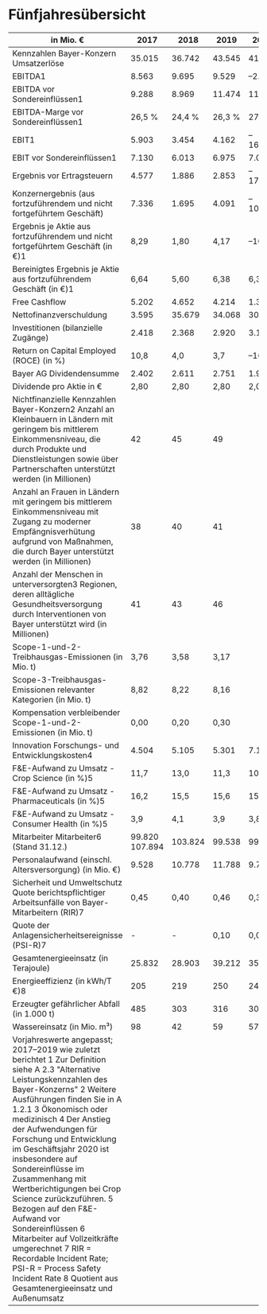# Fünfjahresübersicht

| in Mio. €                                                                                                                                                                                                                                                                                                                                                                                                                                                                                                                                                                                                                                                  | 2017           | 2018    | 2019   | 2020    | 2021   |
|------------------------------------------------------------------------------------------------------------------------------------------------------------------------------------------------------------------------------------------------------------------------------------------------------------------------------------------------------------------------------------------------------------------------------------------------------------------------------------------------------------------------------------------------------------------------------------------------------------------------------------------------------------|----------------|---------|--------|---------|--------|
| Kennzahlen Bayer-Konzern  Umsatzerlöse                                                                                                                                                                                                                                                                                                                                                                                                                                                                                                                                                                                                                     | 35.015         | 36.742  | 43.545 | 41.400  | 44.081 |
| EBITDA1                                                                                                                                                                                                                                                                                                                                                                                                                                                                                                                                                                                                                                                    | 8.563          | 9.695   | 9.529  | –2.910  | 6.409  |
| EBITDA vor Sondereinflüssen1                                                                                                                                                                                                                                                                                                                                                                                                                                                                                                                                                                                                                               | 9.288          | 8.969   | 11.474 | 11.461  | 11.179 |
| EBITDA-Marge vor Sondereinflüssen1                                                                                                                                                                                                                                                                                                                                                                                                                                                                                                                                                                                                                         | 26,5 %         | 24,4 %  | 26,3 % | 27,7 %  | 25,4 % |
| EBIT1                                                                                                                                                                                                                                                                                                                                                                                                                                                                                                                                                                                                                                                      | 5.903          | 3.454   | 4.162  | –16.169 | 3.353  |
| EBIT vor Sondereinflüssen1                                                                                                                                                                                                                                                                                                                                                                                                                                                                                                                                                                                                                                 | 7.130          | 6.013   | 6.975  | 7.095   | 7.295  |
| Ergebnis vor Ertragsteuern                                                                                                                                                                                                                                                                                                                                                                                                                                                                                                                                                                                                                                 | 4.577          | 1.886   | 2.853  | –17.250 | 2.046  |
| Konzernergebnis (aus fortzuführendem und nicht fortgeführtem Geschäft)                                                                                                                                                                                                                                                                                                                                                                                                                                                                                                                                                                                     | 7.336          | 1.695   | 4.091  | –10.495 | 1.000  |
| Ergebnis je Aktie aus fortzuführendem und nicht fortgeführtem Geschäft (in €)1                                                                                                                                                                                                                                                                                                                                                                                                                                                                                                                                                                             | 8,29           | 1,80    | 4,17   | –10,68  | 1,02   |
| Bereinigtes Ergebnis je Aktie aus fortzuführendem Geschäft (in €)1                                                                                                                                                                                                                                                                                                                                                                                                                                                                                                                                                                                         | 6,64           | 5,60    | 6,38   | 6,39    | 6,51   |
| Free Cashflow                                                                                                                                                                                                                                                                                                                                                                                                                                                                                                                                                                                                                                              | 5.202          | 4.652   | 4.214  | 1.343   | 1.415  |
| Nettofinanzverschuldung                                                                                                                                                                                                                                                                                                                                                                                                                                                                                                                                                                                                                                    | 3.595          | 35.679  | 34.068 | 30.045  | 33.137 |
| Investitionen (bilanzielle Zugänge)                                                                                                                                                                                                                                                                                                                                                                                                                                                                                                                                                                                                                        | 2.418          | 2.368   | 2.920  | 3.138   | 3.004  |
| Return on Capital Employed (ROCE) (in %)                                                                                                                                                                                                                                                                                                                                                                                                                                                                                                                                                                                                                   | 10,8           | 4,0     | 3,7    | –16,5   | 3,8    |
| Bayer AG  Dividendensumme                                                                                                                                                                                                                                                                                                                                                                                                                                                                                                                                                                                                                                  | 2.402          | 2.611   | 2.751  | 1.965   | 1.965  |
| Dividende pro Aktie in €                                                                                                                                                                                                                                                                                                                                                                                                                                                                                                                                                                                                                                   | 2,80           | 2,80    | 2,80   | 2,00    | 2,00   |
| Nichtfinanzielle Kennzahlen Bayer-Konzern2  Anzahl an Kleinbauern in Ländern mit geringem bis mittlerem Einkommensniveau, die  durch Produkte und Dienstleistungen sowie über Partnerschaften unterstützt werden  (in Millionen)                                                                                                                                                                                                                                                                                                                                                                                                                           | 42             | 45      | 49     |         |        |
| Anzahl an Frauen in Ländern mit geringem bis mittlerem Einkommensniveau mit Zugang  zu moderner Empfängnisverhütung aufgrund von Maßnahmen, die durch Bayer  unterstützt werden (in Millionen)                                                                                                                                                                                                                                                                                                                                                                                                                                                             | 38             | 40      | 41     |         |        |
| Anzahl der Menschen in unterversorgten3 Regionen, deren alltägliche Gesundheitsversorgung durch Interventionen von Bayer unterstützt wird (in Millionen)                                                                                                                                                                                                                                                                                                                                                                                                                                                                                                                                                                                                                                                            | 41             | 43      | 46     |         |        |
| Scope-1-und-2-Treibhausgas-Emissionen (in Mio. t)                                                                                                                                                                                                                                                                                                                                                                                                                                                                                                                                                                                                          | 3,76           | 3,58    | 3,17   |         |        |
| Scope-3-Treibhausgas-Emissionen relevanter Kategorien (in Mio. t)                                                                                                                                                                                                                                                                                                                                                                                                                                                                                                                                                                                          | 8,82           | 8,22    | 8,16   |         |        |
| Kompensation verbleibender Scope-1-und-2-Emissionen (in Mio. t)                                                                                                                                                                                                                                                                                                                                                                                                                                                                                                                                                                                            | 0,00           | 0,20    | 0,30   |         |        |
| Innovation  Forschungs- und Entwicklungskosten4                                                                                                                                                                                                                                                                                                                                                                                                                                                                                                                                                                                                            | 4.504          | 5.105   | 5.301  | 7.126   | 5.412  |
| F&E-Aufwand zu Umsatz - Crop Science (in %)5                                                                                                                                                                                                                                                                                                                                                                                                                                                                                                                                                                                                               | 11,7           | 13,0    | 11,3   | 10,4    | 10,5   |
| F&E-Aufwand zu Umsatz - Pharmaceuticals (in %)5                                                                                                                                                                                                                                                                                                                                                                                                                                                                                                                                                                                                            | 16,2           | 15,5    | 15,6   | 15,5    | 16,1   |
| F&E-Aufwand zu Umsatz - Consumer Health (in %)5                                                                                                                                                                                                                                                                                                                                                                                                                                                                                                                                                                                                            | 3,9            | 4,1     | 3,9    | 3,8     | 3,7    |
| Mitarbeiter  Mitarbeiter6 (Stand 31.12.)                                                                                                                                                                                                                                                                                                                                                                                                                                                                                                                                                                                                                   | 99.820 107.894 | 103.824 | 99.538 | 99.637  |        |
| Personalaufwand (einschl. Altersversorgung) (in Mio. €)                                                                                                                                                                                                                                                                                                                                                                                                                                                                                                                                                                                                    | 9.528          | 10.778  | 11.788 | 9.769   | 11.798 |
| Sicherheit und Umweltschutz  Quote berichtspflichtiger Arbeitsunfälle von Bayer-Mitarbeitern (RIR)7                                                                                                                                                                                                                                                                                                                                                                                                                                                                                                                                                        | 0,45           | 0,40    | 0,46   | 0,32    | 0,37   |
| Quote der Anlagensicherheitsereignisse (PSI-R)7                                                                                                                                                                                                                                                                                                                                                                                                                                                                                                                                                                                                            | -              | -       | 0,10   | 0,08    | 0,08   |
| Gesamtenergieeinsatz (in Terajoule)                                                                                                                                                                                                                                                                                                                                                                                                                                                                                                                                                                                                                        | 25.832         | 28.903  | 39.212 | 35.858  | 34.835 |
| Energieeffizienz (in kWh/T €)8                                                                                                                                                                                                                                                                                                                                                                                                                                                                                                                                                                                                                             | 205            | 219     | 250    | 241     | 220    |
| Erzeugter gefährlicher Abfall (in 1.000 t)                                                                                                                                                                                                                                                                                                                                                                                                                                                                                                                                                                                                                 | 485            | 303     | 316    | 305     | 316    |
| Wassereinsatz (in Mio. m³)                                                                                                                                                                                                                                                                                                                                                                                                                                                                                                                                                                                                                                 | 98             | 42      | 59     | 57      | 55     |
| Vorjahreswerte angepasst; 2017–2019 wie zuletzt berichtet  1 Zur Definition siehe A 2.3 "Alternative Leistungskennzahlen des Bayer-Konzerns"  2 Weitere Ausführungen finden Sie in A 1.2.1  3 Ökonomisch oder medizinisch  4 Der Anstieg der Aufwendungen für Forschung und Entwicklung im Geschäftsjahr 2020 ist insbesondere auf Sondereinflüsse im Zusammenhang mit  Wertberichtigungen bei Crop Science zurückzuführen.  5 Bezogen auf den F&E-Aufwand vor Sondereinflüssen  6 Mitarbeiter auf Vollzeitkräfte umgerechnet  7 RIR = Recordable Incident Rate; PSI-R = Process Safety Incident Rate  8 Quotient aus Gesamtenergieeinsatz und Außenumsatz |                |         |        |         |        |
